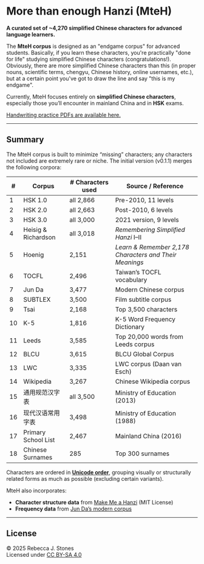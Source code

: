 # More than enough Hanzi (MteH)

**A curated set of ~4,270 simplified Chinese characters for advanced language learners.**  

The **MteH corpus** is designed as an "endgame corpus" for advanced students. Basically, if you learn these characters, you're practically "done for life" studying simplified Chinese characters (congratulations!).  Obviously, there are more simplified Chinese characters than this (in proper nouns, scientific terms, chengyu, Chinese history, online usernames, etc.), but at a certain point you've got to draw the line and say "this is my endgame".

Currently, MteH focuses entirely on **simplified Chinese characters**, especially those you’ll encounter in mainland China and in **HSK** exams.  

[Handwriting practice PDFs are available here.](https://github.com/becky82/mteh/tree/main/versions/v0.1.1)

---

## Summary

The MteH corpus is built to minimize “missing” characters; any characters not included are extremely rare or niche.  The initial version (v0.1.1) merges the following corpora:

<div align="center">

| # | Corpus | # Characters used | Source / Reference |
|---|---------|---------------|--------------------|
| 1 | HSK 1.0 | all 2,866 | Pre-2010, 11 levels |
| 2 | HSK 2.0 | all 2,663 | Post-2010, 6 levels |
| 3 | HSK 3.0 | all 3,000 | 2021 version, 9 levels |
| 4 | Heisig & Richardson | all 3,018 | *Remembering Simplified Hanzi* I–II |
| 5 | Hoenig | 2,151 | *Learn & Remember 2,178 Characters and Their Meanings* |
| 6 | TOCFL | 2,496 | Taiwan’s TOCFL vocabulary |
| 7 | Jun Da | 3,477 | Modern Chinese corpus |
| 8 | SUBTLEX | 3,500 | Film subtitle corpus |
| 9 | Tsai | 2,168 | Top 3,500 characters |
| 10 | K-5 | 1,816 | K-5 Word Frequency Dictionary |
| 11 | Leeds | 3,585 | Top 20,000 words from Leeds corpus |
| 12 | BLCU | 3,615 | BLCU Global Corpus |
| 13 | LWC | 3,335 | LWC corpus (Daan van Esch) |
| 14 | Wikipedia | 3,267 | Chinese Wikipedia corpus |
| 15 | 通用规范汉字表 | all 3,500 | Ministry of Education (2013) |
| 16 | 现代汉语常用字表 | 3,498 | Ministry of Education (1988) |
| 17 | Primary School List | 2,467 | Mainland China (2016) |
| 18 | Chinese Surnames | 285 | Top 300 surnames |

</div>

Characters are ordered in **[Unicode order](https://www.unicode.org/versions/Unicode16.0.0/core-spec/chapter-18/#G11620)**, grouping visually or structurally related forms as much as possible (excluding certain variants).  

MteH also incorporates:  
- **Character structure data** from [Make Me a Hanzi](https://github.com/skishore/makemeahanzi) (MIT License)  
- **Frequency data** from [Jun Da’s modern corpus](http://lingua.mtsu.edu/chinese-computing/statistics/char/list.php?Which=MO)

---

## License

© 2025 Rebecca J. Stones  
Licensed under [CC BY-SA 4.0](https://creativecommons.org/licenses/by-sa/4.0/)
